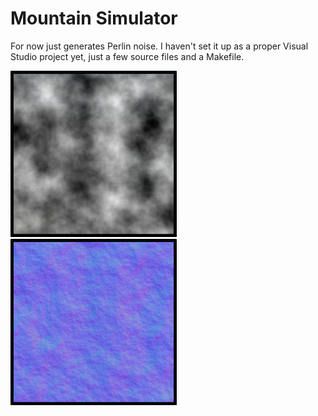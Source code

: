 # Mountain Simulator

For now just generates Perlin noise.
I haven't set it up as a proper Visual Studio project yet, just a few source files and a Makefile.

<img alt="Detail heightmap generated with the tool" src="./img/height.png" width="266"><img alt="Corresponding normal map" src="./img/normal.png" width="266">
